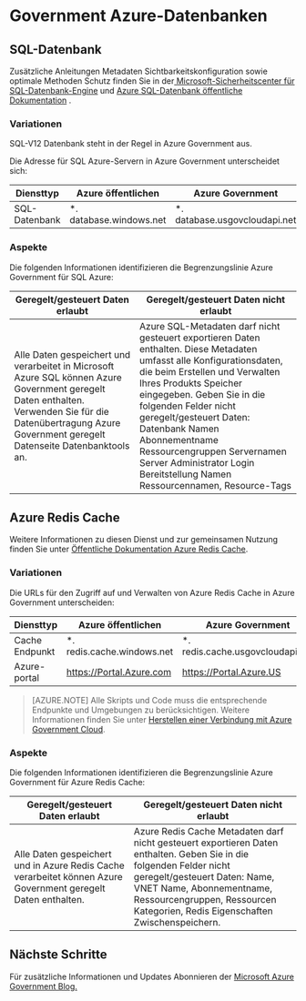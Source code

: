 <properties
    pageTitle="Azure Government Dokumentation | Microsoft Azure"
    description="Dies stellt einen Vergleich der Features und Hinweise zur Entwicklung von Applications für Azure Government"
    services="Azure-Government"
    cloud="gov"
    documentationCenter=""
    authors="ryansoc"
    manager="zakramer"
    editor=""/>

<tags
    ms.service="multiple"
    ms.devlang="na"
    ms.topic="article"
    ms.tgt_pltfrm="na"
    ms.workload="azure-government"
    ms.date="10/18/2016"
    ms.author="ryansoc"/>


#  <a name="azure-government-databases"></a>Government Azure-Datenbanken

##  <a name="sql-database"></a>SQL-Datenbank

Zusätzliche Anleitungen Metadaten Sichtbarkeitskonfiguration sowie optimale Methoden Schutz finden Sie in der<a href="https://msdn.microsoft.com/en-us/library/bb510589.aspx"> Microsoft-Sicherheitscenter für SQL-Datenbank-Engine</a> und [Azure SQL-Datenbank öffentliche Dokumentation](https://azure.microsoft.com/documentation/services/sql-database/) .

### <a name="variations"></a>Variationen

SQL-V12 Datenbank steht in der Regel in Azure Government aus.

Die Adresse für SQL Azure-Servern in Azure Government unterscheidet sich:

Diensttyp|Azure öffentlichen|Azure Government
---|---|---
SQL-Datenbank|*. database.windows.net|*. database.usgovcloudapi.net

### <a name="considerations"></a>Aspekte

Die folgenden Informationen identifizieren die Begrenzungslinie Azure Government für SQL Azure:

| Geregelt/gesteuert Daten erlaubt | Geregelt/gesteuert Daten nicht erlaubt |
|--------------------------------------------------------------------------------------|-----------------------------------------------------------------------------------------------------------------------------------------------------------------------------------------------------------------------------------------------------------------------------------------------------------------|
| Alle Daten gespeichert und verarbeitet in Microsoft Azure SQL können Azure Government geregelt Daten enthalten. Verwenden Sie für die Datenübertragung Azure Government geregelt Datenseite Datenbanktools an. | Azure SQL-Metadaten darf nicht gesteuert exportieren Daten enthalten. Diese Metadaten umfasst alle Konfigurationsdaten, die beim Erstellen und Verwalten Ihres Produkts Speicher eingegeben.  Geben Sie in die folgenden Felder nicht geregelt/gesteuert Daten: Datenbank Namen Abonnementname Ressourcengruppen Servernamen Server Administrator Login Bereitstellung Namen Ressourcennamen, Resource-Tags

## <a name="azure-redis-cache"></a>Azure Redis Cache

Weitere Informationen zu diesen Dienst und zur gemeinsamen Nutzung finden Sie unter [Öffentliche Dokumentation Azure Redis Cache](https://azure.microsoft.com/documentation/services/redis-cache/).

### <a name="variations"></a>Variationen

Die URLs für den Zugriff auf und Verwalten von Azure Redis Cache in Azure Government unterscheiden:

Diensttyp|Azure öffentlichen|Azure Government
---|---|---
Cache Endpunkt|*. redis.cache.windows.net|*. redis.cache.usgovcloudapi.net
Azure-portal|https://Portal.Azure.com|https://Portal.Azure.US

>[AZURE.NOTE] Alle Skripts und Code muss die entsprechende Endpunkte und Umgebungen zu berücksichtigen. Weitere Informationen finden Sie unter [Herstellen einer Verbindung mit Azure Government Cloud](../redis-cache/cache-howto-manage-redis-cache-powershell.md#how-to-connect-to-azure-government-cloud-or-azure-china-cloud).


### <a name="considerations"></a>Aspekte

Die folgenden Informationen identifizieren die Begrenzungslinie Azure Government für Azure Redis Cache:

| Geregelt/gesteuert Daten erlaubt | Geregelt/gesteuert Daten nicht erlaubt |
|--------------------------------------------------------------------------------------|-----------------------------------------------------------------------------------------------------------------------------------------------------------------------------------------------------------------------------------------------------------------------------------------------------------------|
| Alle Daten gespeichert und in Azure Redis Cache verarbeitet können Azure Government geregelt Daten enthalten. | Azure Redis Cache Metadaten darf nicht gesteuert exportieren Daten enthalten. Geben Sie in die folgenden Felder nicht geregelt/gesteuert Daten: Name, VNET Name, Abonnementname, Ressourcengruppen, Ressourcen Kategorien, Redis Eigenschaften Zwischenspeichern.  

##  <a name="next-steps"></a>Nächste Schritte

Für zusätzliche Informationen und Updates Abonnieren der <a href="https://blogs.msdn.microsoft.com/azuregov/">Microsoft Azure Government Blog.</a>
